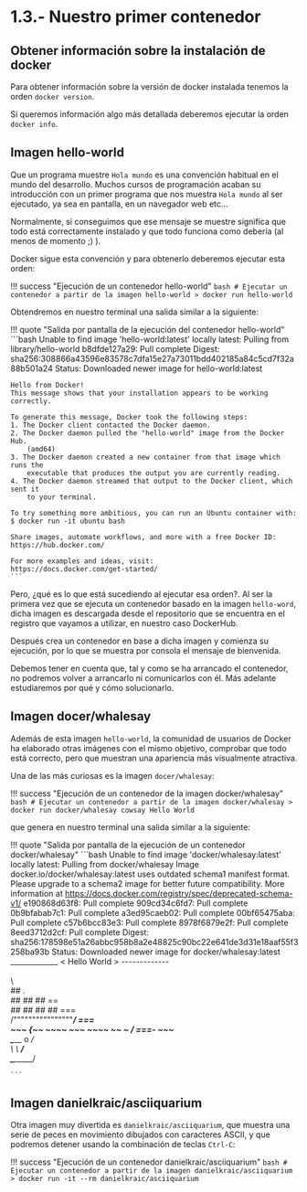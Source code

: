 # 1.3.- Nuestro primer contenedor

## Obtener información sobre la instalación de docker

Para obtener información sobre la versión de docker instalada tenemos la orden `docker version`.

Si queremos información algo más detallada deberemos ejecutar la orden `docker info`.

## Imagen hello-world

Que un programa muestre `Hola mundo` es una convención habitual en el mundo del desarrollo. Muchos cursos de programación acaban su introducción con un primer programa que nos muestra `Hola mundo` al ser ejecutado, ya sea en pantalla, en un navegador web etc...

Normalmente, si conseguimos que ese mensaje se muestre significa que todo está correctamente instalado y que todo funciona como debería  (al menos de momento ;) ).

Docker sigue esta convención y para obtenerlo deberemos ejecutar esta orden:

!!! success "Ejecución de un contenedor hello-world"
    ```bash
    # Ejecutar un contenedor a partir de la imagen hello-world
    > docker run hello-world
    ```

Obtendremos en nuestro terminal una salida similar a la siguiente:

!!! quote "Salida por pantalla de la ejecución del contenedor hello-world"
    ```bash
    Unable to find image 'hello-world:latest' locally
    latest: Pulling from library/hello-world
    b8dfde127a29: Pull complete 
    Digest: sha256:308866a43596e83578c7dfa15e27a73011bdd402185a84c5cd7f32a88b501a24
    Status: Downloaded newer image for hello-world:latest

    Hello from Docker!
    This message shows that your installation appears to be working correctly.

    To generate this message, Docker took the following steps:
    1. The Docker client contacted the Docker daemon.
    2. The Docker daemon pulled the "hello-world" image from the Docker Hub.
        (amd64)
    3. The Docker daemon created a new container from that image which runs the
        executable that produces the output you are currently reading.
    4. The Docker daemon streamed that output to the Docker client, which sent it
        to your terminal.

    To try something more ambitious, you can run an Ubuntu container with:
    $ docker run -it ubuntu bash

    Share images, automate workflows, and more with a free Docker ID:
    https://hub.docker.com/

    For more examples and ideas, visit:
    https://docs.docker.com/get-started/
    ```

Pero, ¿qué es lo que está sucediendo al ejecutar esa orden?. Al ser la primera vez que se ejecuta un contenedor basado en la imagen `hello-word`, dicha imagen es descargada desde el repositorio que se encuentra en el registro que vayamos a utilizar, en nuestro caso DockerHub.

Después crea un contenedor en base a dicha imagen y comienza su ejecución, por lo que se muestra por consola el mensaje de bienvenida.

Debemos tener en cuenta que, tal y como se ha arrancado el contenedor, no podremos volver a arrancarlo ni comunicarlos con él. Más adelante estudiaremos por qué y cómo solucionarlo.

## Imagen docer/whalesay

Además de esta imagen `hello-world`, la comunidad de usuarios de Docker ha elaborado otras imágenes con el mismo objetivo, comprobar que todo está correcto, pero que muestran una apariencia más visualmente atractiva. 

Una de las más curiosas es la imagen `docer/whalesay`:

!!! success "Ejecución de un contenedor de la imagen docker/whalesay"
    ```bash
    # Ejecutar un contenedor a partir de la imagen docker/whalesay
    > docker run docker/whalesay cowsay Hello World
    ```

que genera en nuestro terminal una salida similar a la siguiente:

!!! quote "Salida por pantalla de la ejecución de un contenedor docker/whalesay"
    ```bash
    Unable to find image 'docker/whalesay:latest' locally
    latest: Pulling from docker/whalesay
    Image docker.io/docker/whalesay:latest uses outdated schema1 manifest format. Please upgrade to a schema2 image for better future compatibility. More information at https://docs.docker.com/registry/spec/deprecated-schema-v1/
    e190868d63f8: Pull complete 
    909cd34c6fd7: Pull complete 
    0b9bfabab7c1: Pull complete 
    a3ed95caeb02: Pull complete 
    00bf65475aba: Pull complete 
    c57b6bcc83e3: Pull complete 
    8978f6879e2f: Pull complete 
    8eed3712d2cf: Pull complete 
    Digest: sha256:178598e51a26abbc958b8a2e48825c90bc22e641de3d31e18aaf55f3258ba93b
    Status: Downloaded newer image for docker/whalesay:latest
    _____________ 
    < Hello World >
    ------------- 
        \
        \
          \     
                        ##        .            
                  ## ## ##       ==            
              ## ## ## ##      ===            
          /""""""""""""""""___/ ===        
      ~~~ {~~ ~~~~ ~~~ ~~~~ ~~ ~ /  ===- ~~~   
          \______ o          __/            
            \    \        __/             
              \____\______/   

    ```

## Imagen danielkraic/asciiquarium

Otra imagen muy divertida es `danielkraic/asciiquarium`, que muestra una serie de peces en movimiento dibujados con caracteres ASCII, y que podremos detener usando la combinación de teclas `Ctrl-C`:

!!! success "Ejecución de un contenedor danielkraic/asciiquarium"
    ```bash
    # Ejecutar un contenedor a partir de la imagen danielkraic/asciiquarium
    > docker run -it --rm danielkraic/asciiquarium
    ```



